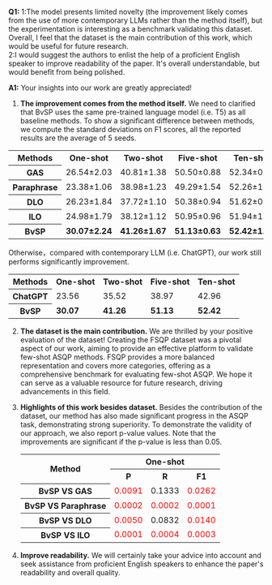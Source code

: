 __Q1:__ 1:The model presents limited novelty (the improvement likely comes from the use of more contemporary LLMs rather than the method itself), but the experimentation is interesting as a benchmark validating this dataset. Overall, I feel that the dataset is the main contribution of this work, which would be useful for future research.  
2:I would suggest the authors to enlist the help of a proficient English speaker to improve readability of the paper. It's overall understandable, but would benefit from being polished.

__A1:__ 
Your insights into our work are greatly appreciated! 

1. **The improvement comes from the method itself.** We need to clarified that BvSP uses the same pre-trained language model (i.e. T5) as all baseline methods. To show a significant difference between methods, we compute the standard deviations on F1 scores, all the reported results are the average of 5 seeds.
<table>
    <tr>
        <th rowspan = "1">Methods</th>
        <th colspan = "1">One-shot</th>
        <th colspan = "1">Two-shot</th>
        <th colspan = "1">Five-shot</th>
        <th colspan = "1">Ten-shot</th>
    </tr>
    <tr>
        <th>GAS</th>
        <td>26.54±2.03</td>
        <td>40.81±1.38</td>
        <td>50.50±0.88</td>
        <td>52.34±0.76</td>
    </tr>
    <tr>
        <th>Paraphrase</th>
        <td>23.38±1.06</td>
        <td>38.98±1.23</td>
        <td>49.29±1.54</td>
        <td>52.26±1.09</td>
    </tr>
    <tr>
        <th>DLO</th>
        <td>26.23±1.84</td>
        <td>37.72±1.10</td>
        <td>50.38±0.94</td>
        <td>51.62±0.62</td>
    </tr>
    <tr>
        <th>ILO</th>
        <td>24.98±1.79</td>
        <td>38.12±1.12</td>
        <td>50.95±0.96</td>
        <td>51.94±1.04</td>
    </tr>
    <tr>
        <th>BvSP</th>
        <td><strong>30.07±2.24</strong></td>
        <td><strong>41.26±1.67</strong></td>
        <td><strong>51.13±0.63</strong></td>
        <td><strong>52.42±1.48</strong></td>
    </tr>
</table>
   Otherwise，compared with contemporary LLM (i.e. ChatGPT), our work still performs significantly improvement.
   <table>
    <tr>
        <th rowspan = "1">Methods</th>
        <th colspan = "1">One-shot</th>
        <th colspan = "1">Two-shot</th>
        <th colspan = "1">Five-shot</th>
        <th colspan = "1">Ten-shot</th>
    </tr>
    <tr>
        <th>ChatGPT</th>
        <td>23.56</td>
        <td>35.52</td>
        <td>38.97</td>
        <td>42.96</td>
    </tr>
    <tr>
        <th>BvSP</th>
        <td><strong>30.07</strong></td>
        <td><strong>41.26</strong></td>
        <td><strong>51.13</strong></td>
        <td><strong>52.42</strong></td>
    </tr> </table>

2. **The dataset is the main contribution.** We are thrilled by your positive evaluation of the dataset! Creating the FSQP dataset was a pivotal aspect of our work, aiming to provide an effective platform to validate few-shot ASQP methods. FSQP provides a more balanced representation and covers more categories, offering as a comprehensive benchmark for evaluating few-shot ASQP. We hope it can serve as a valuable resource for future research, driving advancements in this field. 

3. **Highlights of this work besides dataset.** Besides the contribution of the dataset, our method has also made significant progress in the ASQP task, demonstrating strong superiority.
To demonstrate the validity of our approach, we also report p-value values. Note that the improvements are significant if the p-value is less than 0.05.<table>
    <tr>
        <th rowspan = "2">Method</th>
        <th colspan = "3">One-shot</th>
    </tr>
    <tr>
        <th>P</th>
        <th>R</th>
        <th>F1</th>
    </tr>
    <tr>
        <th>BvSP VS GAS</th>
        <td><span style="color:#ff0000">0.0091</span></td>
        <td>0.1333</td>
        <td><span style="color:#ff0000">0.0262</span></td>
    </tr>
    <tr>
        <th>BvSP VS Paraphrase</th>
        <td><span style="color:#ff0000">0.0002</span></td>
        <td><span style="color:#ff0000">0.0002</span></td>
        <td><span style="color:#ff0000">0.0001</span></td>
    </tr>
    <tr>
        <th>BvSP VS DLO</th>
        <td><span style="color:#ff0000">0.0050</span></td>
        <td>0.0832</td>
        <td><span style="color:#ff0000">0.0140</span></td>
    </tr>
    <tr>
        <th>BvSP VS ILO</th>
        <td><span style="color:#ff0000">0.0001</span></td>
        <td><span style="color:#ff0000">0.0004</span></td>
        <td><span style="color:#ff0000">0.0003</span></td>
    </tr></table>

4. **Improve readability.** 
We will certainly take your advice into account and seek assistance from proficient English speakers to enhance the paper's readability and overall quality. 

